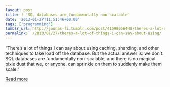 ```yaml
---
layout: post
title: ! 'SQL databases are fundamentally non-scalable'
date: '2013-01-27T11:51:46+00:00'
tags: ['programming']
tumblr_url: http://joonas-fi.tumblr.com/post/41598056448/theres-a-lot-of-things-i-can-say-about-using
permalink:  /2013/01/27/theres-a-lot-of-things-i-can-say-about-using/
---
```


“There’s a lot of things I can say about using caching, sharding, and other techniques to take load off the database. But the actual answer is: we don’t. SQL databases are fundamentally non-scalable, and there is no magical pixie dust that we, or anyone, can sprinkle on them to suddenly make them scale.”

[Read more](http://adam.heroku.com/past/2009/7/6/sql_databases_dont_scale/)

